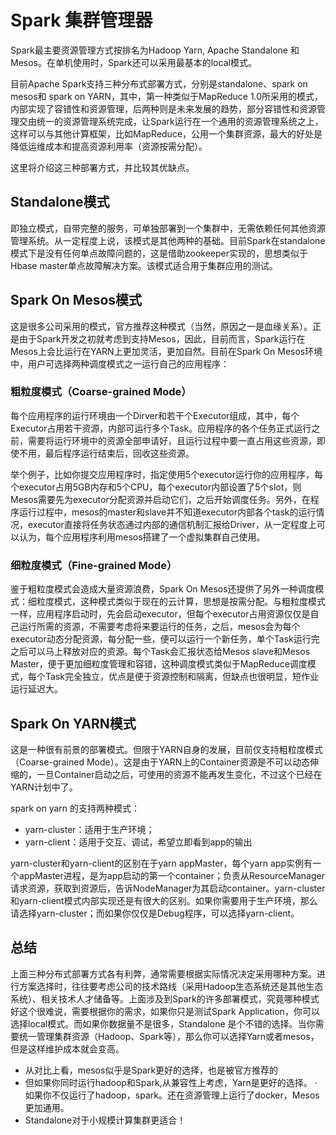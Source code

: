# Spark 集群管理器

Spark最主要资源管理方式按排名为Hadoop Yarn, Apache Standalone 和Mesos。在单机使用时，Spark还可以采用最基本的local模式。

目前Apache Spark支持三种分布式部署方式，分别是standalone、spark on mesos和 spark on YARN，其中，第一种类似于MapReduce 1.0所采用的模式，内部实现了容错性和资源管理，后两种则是未来发展的趋势，部分容错性和资源管理交由统一的资源管理系统完成，让Spark运行在一个通用的资源管理系统之上，这样可以与其他计算框架，比如MapReduce，公用一个集群资源，最大的好处是降低运维成本和提高资源利用率（资源按需分配）。

这里将介绍这三种部署方式，并比较其优缺点。

## Standalone模式

即独立模式，自带完整的服务，可单独部署到一个集群中，无需依赖任何其他资源管理系统。从一定程度上说，该模式是其他两种的基础。目前Spark在standalone模式下是没有任何单点故障问题的，这是借助zookeeper实现的，思想类似于Hbase master单点故障解决方案。该模式适合用于集群应用的测试。

## Spark On Mesos模式

这是很多公司采用的模式，官方推荐这种模式（当然，原因之一是血缘关系）。正是由于Spark开发之初就考虑到支持Mesos，因此，目前而言，Spark运行在Mesos上会比运行在YARN上更加灵活，更加自然。目前在Spark On Mesos环境中，用户可选择两种调度模式之一运行自己的应用程序：

### 粗粒度模式（Coarse-grained Mode）

每个应用程序的运行环境由一个Dirver和若干个Executor组成，其中，每个Executor占用若干资源，内部可运行多个Task。应用程序的各个任务正式运行之前，需要将运行环境中的资源全部申请好，且运行过程中要一直占用这些资源，即使不用，最后程序运行结束后，回收这些资源。

举个例子，比如你提交应用程序时，指定使用5个executor运行你的应用程序，每个executor占用5GB内存和5个CPU，每个executor内部设置了5个slot，则Mesos需要先为executor分配资源并启动它们，之后开始调度任务。另外，在程序运行过程中，mesos的master和slave并不知道executor内部各个task的运行情况，executor直接将任务状态通过内部的通信机制汇报给Driver，从一定程度上可以认为，每个应用程序利用mesos搭建了一个虚拟集群自己使用。

### 细粒度模式（Fine-grained Mode）

鉴于粗粒度模式会造成大量资源浪费，Spark On Mesos还提供了另外一种调度模式：细粒度模式，这种模式类似于现在的云计算，思想是按需分配。与粗粒度模式一样，应用程序启动时，先会启动executor，但每个executor占用资源仅仅是自己运行所需的资源，不需要考虑将来要运行的任务，之后，mesos会为每个executor动态分配资源，每分配一些，便可以运行一个新任务，单个Task运行完之后可以马上释放对应的资源。每个Task会汇报状态给Mesos slave和Mesos Master，便于更加细粒度管理和容错，这种调度模式类似于MapReduce调度模式，每个Task完全独立，优点是便于资源控制和隔离，但缺点也很明显，短作业运行延迟大。

## Spark On YARN模式

这是一种很有前景的部署模式。但限于YARN自身的发展，目前仅支持粗粒度模式（Coarse-grained Mode）。这是由于YARN上的Container资源是不可以动态伸缩的，一旦Container启动之后，可使用的资源不能再发生变化，不过这个已经在YARN计划中了。

spark on yarn 的支持两种模式：

-   yarn-cluster：适用于生产环境；
-   yarn-client：适用于交互、调试，希望立即看到app的输出

yarn-cluster和yarn-client的区别在于yarn appMaster，每个yarn app实例有一个appMaster进程，是为app启动的第一个container；负责从ResourceManager请求资源，获取到资源后，告诉NodeManager为其启动container。yarn-cluster和yarn-client模式内部实现还是有很大的区别。如果你需要用于生产环境，那么请选择yarn-cluster；而如果你仅仅是Debug程序，可以选择yarn-client。

## 总结

上面三种分布式部署方式各有利弊，通常需要根据实际情况决定采用哪种方案。进行方案选择时，往往要考虑公司的技术路线（采用Hadoop生态系统还是其他生态系统）、相关技术人才储备等。上面涉及到Spark的许多部署模式，究竟哪种模式好这个很难说，需要根据你的需求，如果你只是测试Spark Application，你可以选择local模式。而如果你数据量不是很多，Standalone 是个不错的选择。当你需要统一管理集群资源（Hadoop、Spark等），那么你可以选择Yarn或者mesos，但是这样维护成本就会变高。

-   从对比上看，mesos似乎是Spark更好的选择，也是被官方推荐的
-   但如果你同时运行hadoop和Spark,从兼容性上考虑，Yarn是更好的选择。 · 如果你不仅运行了hadoop，spark。还在资源管理上运行了docker，Mesos更加通用。
-   Standalone对于小规模计算集群更适合！
